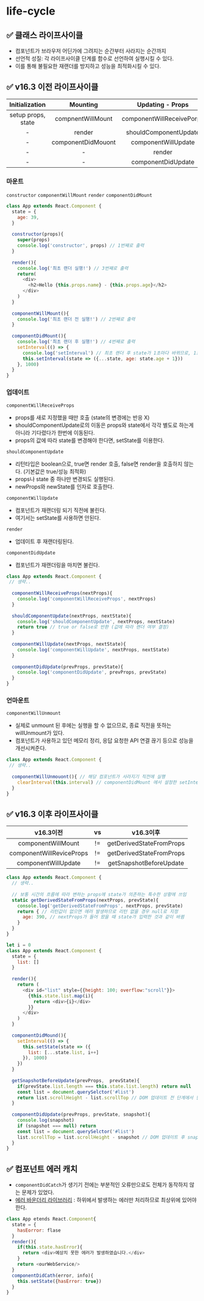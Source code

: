 # life-cycle

## ✅ 클래스 라이프사이클

* 컴포넌트가 브라우저 어딘가에 그려지는 순간부터 사라지는 순간까지
* 선언적 성질: 각 라이프사이클 단계를 함수로 선언하여 실행시킬 수 있다.
* 이를 통해 불필요한 재랜더를 방지하고 성능을 최적화시킬 수 있다.

## ✅ v16.3 이전 라이프사이클

|   Initialization   |      Mounting      |      Updating - Props     |   Updating - States   |      Unmounting      |
| :----------------: | :----------------: | :-----------------------: | :-------------------: | :------------------: |
| setup props, state |  compnentWillMount | componentWillReceivePorps |           -           | componentWillUnmount |
|          -         |       render       |   shouldComponentUpdate   | shouldComponentUpdate |           -          |
|          -         | componentDidMouont |    componentWillUpdate    |  componentWillUpdate  |           -          |
|          -         |          -         |           render          |         render        |           -          |
|          -         |          -         |     componentDidUpdate    |   componentDidUpdate  |           -          |

### 마운트

`constructor` `componentWillMount` `render` `componentDidMount`

```js
class App extends React.Component {
  state = {
    age: 39,
  }
  
  constructor(props){
    super(props)
    console.log('constructor', props) // 1번째로 출력
  }
  
  render(){
    console.log('최초 랜더 실행!') // 3번째로 출력
    return(
      <div>
        <h2>Hello {this.props.name} - {this.props.age}</h2>
      </div>
    )
  }
  
  componentWillMount(){ 
    console.log('최초 랜더 전 실행!') // 2번째로 출력
  }
  
  componentDidMount(){
    console.log('최초 랜더 후 실행!') // 4번째로 출력
    setInterval(() => {
      console.log('setInterval') // 최초 랜더 후 state가 1초마다 바뀌므로, 1초마다 '최초 랜더 실행!' 출력
      this.setInterval(state => ({...state, age: state.age + 1})) 
    }, 1000)
  }
}
```

### 업데이트

`componentWillReceiveProps`

* props를 새로 지정했을 때만 호출 (state의 변경에는 반응 X)
* shouldComponentUpdate로의 이동은 props와 state에서 각각 별도로 하는게 아니라 기다렸다가 한번에 이동된다.
* props의 값에 따라 state를 변경해야 한다면, setState를 이용한다.

`shouldComponentUpdate`

* 리턴타입은 boolean으로, true면 render 호출, false면 render을 호출하지 않는다. (기본값은 true/성능 최적화)
* props나 state 중 하나만 변경되도 실행된다.
* newProps와 newState를 인자로 호출한다.

`componentWillUpdate`

* 컴포넌트가 재랜더링 되기 직전에 불린다.
* 여기서는 setState를 사용하면 안된다.

`render`

* 업데이트 후 재랜더링된다.

`componentDidUpdate`

* 컴포넌트가 재랜더링을 마치면 불린다.

```js
class App extends React.Component {
 // 생략..
  
  componentWillReceiveProps(nextProps){
    console.log('componentWillReceiveProps', nextProps)
  }
  
  shouldComponentUpdate(nextProps, nextState){ 
    console.log('shouldComponentUpdate', nextProps, nextState)
    return true // true or false로 반환 (값에 따라 랜더 여부 결정)
  }
  
  componentWillUpdate(nextProps, nextState){ 
    console.log('componentWillUpdate', nextProps, nextState)
  }
  
  componentDidUpdate(prevProps, prevState){ 
    console.log('componentDidUpdate', prevProps, prevState)
  }
}
```

### 언마운트

`componentWillUnmount`

* 실제로 unmount 된 후에는 실행을 할 수 없으므로, 종료 직전을 뜻하는 willUnmount가 있다.
* 컴포넌트가 사용하고 있던 메모리 정리, 응답 요청한 API 연결 끊기 등으로 성능을 개선시켜준다.

```js
class App extends React.Component {
 // 생략..
 
  componentWillUnmouont(){ // 해당 컴포넌트가 사라지기 직전에 실행
    clearInterval(this.interval) // componentDidMount 에서 설정한 setInterval 종료처리
  }
}
```

## ✅ v16.3 이후 라이프사이클

|          v16.3이전         |  vs |          v16.3이후         |
| :----------------------: | :-: | :----------------------: |
|    componentWillMount    |  != | getDerivedStateFromProps |
| componentWillReviceProps |  != | getDerivedStateFromProps |
|    componentWillUpdate   |  != |  getSnapshotBeforeUpdate |

```js
class App extends React.Component {
  // 생략..
  
  // 보통 시간의 흐름에 따라 변하는 props에 state가 의존하는 특수한 상황에 쓰임
  static getDerivedStateFromProps(nextProps, prevState){ 
    console.log('getDerivedStateFromProps', nextProps, prevState)
    return { // 리턴값이 없으면 에러 발생하므로 리턴 없을 경우 null로 지정
      age: 390, // nextProps가 들어 왔을 때 state가 입력한 것과 같이 바뀜
    } 
  }
}
```

```js
let i = 0
class App extends React.Component {
  state = {
    list: []
  }
  
  render(){
    return (
      <div id="list" style={{height: 100; overflow:"scroll"}}>
        {this.state.list.map(i){
          return <div>{i}</div>
        }}
      </div>
    )
  }
  
  componentDidMound(){
    setInterval(() => {
      this.setState(state => ({
        list: [...state.list, i++]
      }), 1000)
    })
  }
  
  getSnapshotBeforeUpdate(prevProps,  prevState){
    if(prevState.list.length === this.state.list.length) return null
    const list = document.querySelctor('#list')
    return list.scrollHeight - list.scrollTop // DOM 업데이트 전 단계에서 필요한 값을 스냅샷 찍어놓고
  }
  
  componentDidUpdate(prevProps, prevState, snapshot){
    console.log(snapshot)
    if (snapshot === null) return
    const list = document.querySelctor('#list')
    list.scrollTop = list.scrollHeight - snapshot // DOM 업데이트 후 snap으로 저장해둔 값을 이용해서 스크롤 위치 수정
  }
}
```

## ✅ 컴포넌트 에러 캐치

* `componentDidCatch`가 생기기 전에는 부분적인 오류만으로도 전체가 동작하지 않는 문제가 있었다.
* [에러 바운더리 라이브러리](https://ko.reactjs.org/docs/error-boundaries.html) : 하위에서 발생하는 에러만 처리하므로 최상위에 있어야 한다.

```js
class App etends React.Component{
  state = {
    hasEorror: flase
  }
  render(){
    if(this.state.hasError){
      return <div>예상치 못한 에러가 발생하였습니다.</div>
    }
    return <ourWebService/>
  }
  componentDidCath(error, info){
    this.setState({hasError: true})
  }
}
```
